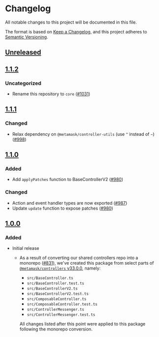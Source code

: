# Changelog
All notable changes to this project will be documented in this file.

The format is based on [Keep a Changelog](https://keepachangelog.com/en/1.0.0/),
and this project adheres to [Semantic Versioning](https://semver.org/spec/v2.0.0.html).

## [Unreleased]

## [1.1.2]
### Uncategorized
- Rename this repository to `core` ([#1031](https://github.com/MetaMask/controllers/pull/1031))

## [1.1.1]
### Changed
- Relax dependency on `@metamask/controller-utils` (use `^` instead of `~`) ([#998](https://github.com/MetaMask/core/pull/998))

## [1.1.0]
### Added
- Add `applyPatches` function to BaseControllerV2 ([#980](https://github.com/MetaMask/core/pull/980))

### Changed
- Action and event handler types are now exported ([#987](https://github.com/MetaMask/core/pull/987))
- Update `update` function to expose patches ([#980](https://github.com/MetaMask/core/pull/980))

## [1.0.0]
### Added
- Initial release
  - As a result of converting our shared controllers repo into a monorepo ([#831](https://github.com/MetaMask/core/pull/831)), we've created this package from select parts of [`@metamask/controllers` v33.0.0](https://github.com/MetaMask/core/tree/v33.0.0), namely:
    - `src/BaseController.ts`
    - `src/BaseController.test.ts`
    - `src/BaseControllerV2.ts`
    - `src/BaseControllerV2.test.ts`
    - `src/ComposableController.ts`
    - `src/ComposableController.test.ts`
    - `src/ControllerMessenger.ts`
    - `src/ControllerMessenger.test.ts`

    All changes listed after this point were applied to this package following the monorepo conversion.

[Unreleased]: https://github.com/MetaMask/controllers/compare/@metamask/base-controller@1.1.2...HEAD
[1.1.2]: https://github.com/MetaMask/controllers/compare/@metamask/base-controller@1.1.1...@metamask/base-controller@1.1.2
[1.1.1]: https://github.com/MetaMask/controllers/compare/@metamask/base-controller@1.1.0...@metamask/base-controller@1.1.1
[1.1.0]: https://github.com/MetaMask/controllers/compare/@metamask/base-controller@1.0.0...@metamask/base-controller@1.1.0
[1.0.0]: https://github.com/MetaMask/controllers/releases/tag/@metamask/base-controller@1.0.0
